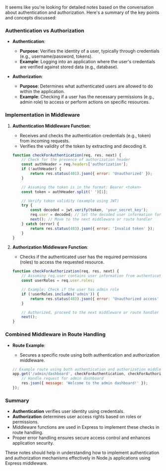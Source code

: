It seems like you're looking for detailed notes based on the conversation about authentication and authorization. Here's a summary of the key points and concepts discussed:

### Authentication vs Authorization

- **Authentication**:
  - **Purpose**: Verifies the identity of a user, typically through credentials (e.g., username/password, tokens).
  - **Example**: Logging into an application where the user's credentials are verified against stored data (e.g., database).

- **Authorization**:
  - **Purpose**: Determines what authenticated users are allowed to do within the application.
  - **Example**: Checking if a user has the necessary permissions (e.g., admin role) to access or perform actions on specific resources.

### Implementation in Middleware

1. **Authentication Middleware Function**:
   - Receives and checks the authentication credentials (e.g., token) from incoming requests.
   - Verifies the validity of the token by extracting and decoding it.

   ```javascript
   function checkForAuthentication(req, res, next) {
       // Check for the presence of authorization header
       const authHeader = req.headers['authorization'];
       if (!authHeader) {
           return res.status(401).json({ error: 'Unauthorized' });
       }

       // Assuming the token is in the format: Bearer <token>
       const token = authHeader.split(' ')[1];

       // Verify token validity (example using JWT)
       try {
           const decoded = jwt.verify(token, 'your_secret_key');
           req.user = decoded; // Set the decoded user information for later use
           next(); // Move to the next middleware or route handler
       } catch (error) {
           return res.status(403).json({ error: 'Invalid token' });
       }
   }
   ```

2. **Authorization Middleware Function**:
   - Checks if the authenticated user has the required permissions (roles) to access the requested resource.

   ```javascript
   function checkForAuthorization(req, res, next) {
       // Assuming req.user contains user information from authentication middleware
       const userRoles = req.user.roles;

       // Example: Check if the user has admin role
       if (!userRoles.includes('admin')) {
           return res.status(403).json({ error: 'Unauthorized access' });
       }

       // Authorized, proceed to the next middleware or route handler
       next();
   }
   ```

### Combined Middleware in Route Handling

- **Route Example**:
  - Secures a specific route using both authentication and authorization middleware.

  ```javascript
  // Example route using both authentication and authorization middleware
  app.get('/admin/dashboard', checkForAuthentication, checkForAuthorization, (req, res) => {
      // Handle request for admin dashboard
      res.json({ message: 'Welcome to the admin dashboard!' });
  });
  ```

### Summary

- **Authentication** verifies user identity using credentials.
- **Authorization** determines user access rights based on roles or permissions.
- Middleware functions are used in Express to implement these checks in route handling.
- Proper error handling ensures secure access control and enhances application security.

These notes should help in understanding how to implement authentication and authorization mechanisms effectively in Node.js applications using Express middleware.
